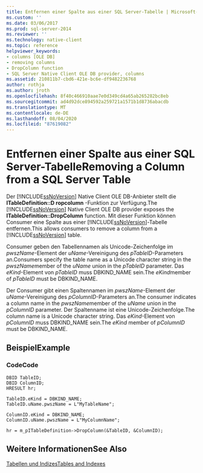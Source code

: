 ```yaml
---
title: Entfernen einer Spalte aus einer SQL Server-Tabelle | Microsoft-Dokumentation
ms.custom: ''
ms.date: 03/06/2017
ms.prod: sql-server-2014
ms.reviewer: ''
ms.technology: native-client
ms.topic: reference
helpviewer_keywords:
- columns [OLE DB]
- removing columns
- DropColumn function
- SQL Server Native Client OLE DB provider, columns
ms.assetid: 210811b7-cbd6-421e-bc6e-df9482236768
author: rothja
ms.author: jroth
ms.openlocfilehash: 8f40c466910aae7e0d349cd4a65ab265282bc8eb
ms.sourcegitcommit: ad4d92dce894592a259721a1571b1d8736abacdb
ms.translationtype: MT
ms.contentlocale: de-DE
ms.lasthandoff: 08/04/2020
ms.locfileid: "87619082"
---
```

# <a name="removing-a-column-from-a-sql-server-table"></a><span data-ttu-id="0efaa-102">Entfernen einer Spalte aus einer SQL Server-Tabelle</span><span class="sxs-lookup"><span data-stu-id="0efaa-102">Removing a Column from a SQL Server Table</span></span>
  <span data-ttu-id="0efaa-103">Der [!INCLUDE[ssNoVersion](../../includes/ssnoversion-md.md)] Native Client OLE DB-Anbieter stellt die **ITableDefinition::D ropcolumn** -Funktion zur Verfügung.</span><span class="sxs-lookup"><span data-stu-id="0efaa-103">The [!INCLUDE[ssNoVersion](../../includes/ssnoversion-md.md)] Native Client OLE DB provider exposes the **ITableDefinition::DropColumn** function.</span></span> <span data-ttu-id="0efaa-104">Mit dieser Funktion können Consumer eine Spalte aus einer [!INCLUDE[ssNoVersion](../../includes/ssnoversion-md.md)]-Tabelle entfernen.</span><span class="sxs-lookup"><span data-stu-id="0efaa-104">This allows consumers to remove a column from a [!INCLUDE[ssNoVersion](../../includes/ssnoversion-md.md)] table.</span></span>  
  
 <span data-ttu-id="0efaa-105">Consumer geben den Tabellennamen als Unicode-Zeichenfolge im *pwszName*-Element der *uName*-Vereinigung des *pTableID*-Parameters an.</span><span class="sxs-lookup"><span data-stu-id="0efaa-105">Consumers specify the table name as a Unicode character string in the *pwszName*member of the *uName* union in the *pTableID* parameter.</span></span> <span data-ttu-id="0efaa-106">Das *eKind*-Element von *pTableID* muss DBKIND_NAME sein.</span><span class="sxs-lookup"><span data-stu-id="0efaa-106">The *eKind*member of *pTableID* must be DBKIND_NAME.</span></span>  
  
 <span data-ttu-id="0efaa-107">Der Consumer gibt einen Spaltennamen im *pwszName*-Element der *uName*-Vereinigung des *pColumnID*-Parameters an.</span><span class="sxs-lookup"><span data-stu-id="0efaa-107">The consumer indicates a column name in the *pwszName*member of the *uName* union in the *pColumnID* parameter.</span></span> <span data-ttu-id="0efaa-108">Der Spaltenname ist eine Unicode-Zeichenfolge.</span><span class="sxs-lookup"><span data-stu-id="0efaa-108">The column name is a Unicode character string.</span></span> <span data-ttu-id="0efaa-109">Das *eKind*-Element von *pColumnID* muss DBKIND_NAME sein.</span><span class="sxs-lookup"><span data-stu-id="0efaa-109">The *eKind* member of *pColumnID* must be DBKIND_NAME.</span></span>  
  
## <a name="example"></a><span data-ttu-id="0efaa-110">Beispiel</span><span class="sxs-lookup"><span data-stu-id="0efaa-110">Example</span></span>  
  
### <a name="code"></a><span data-ttu-id="0efaa-111">Code</span><span class="sxs-lookup"><span data-stu-id="0efaa-111">Code</span></span>  
  
```  
DBID TableID;  
DBID ColumnID;  
HRESULT hr;  
  
TableID.eKind = DBKIND_NAME;  
TableID.uName.pwszName = L"MyTableName";  
  
ColumnID.eKind = DBKIND_NAME;  
ColumnID.uName.pwszName = L"MyColumnName";  
  
hr = m_pITableDefinition->DropColumn(&TableID, &ColumnID);  
```  
  
## <a name="see-also"></a><span data-ttu-id="0efaa-112">Weitere Informationen</span><span class="sxs-lookup"><span data-stu-id="0efaa-112">See Also</span></span>  
 [<span data-ttu-id="0efaa-113">Tabellen und Indizes</span><span class="sxs-lookup"><span data-stu-id="0efaa-113">Tables and Indexes</span></span>](tables-and-indexes.md)  
  
  
